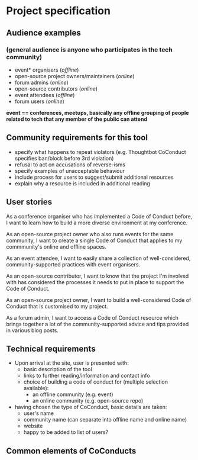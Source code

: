 # Project specification

## Audience examples
### (general audience is anyone who participates in the tech community)
- event* organisers (*offline*)
- open-source project owners/maintainers (*online*)
- forum admins (*online*)
- open-source contributors (*online*)
- event attendees (*offline*)
- forum users (*online*)

**event == conferences, meetups, basically any offline grouping of people related to tech that any member of the public can attend**

## Community requirements for this tool
- specify what happens to repeat violators (e.g. Thoughtbot CoConduct specifies ban/block before 3rd violation)
- refusal to act on accusations of reverse-isms
- specify examples of unacceptable behaviour
- include process for users to suggest/submit additional resources
- explain why a resource is included in additional reading

## User stories
As a conference organiser who has implemented a Code of Conduct before, I want to learn how to build a more diverse environment at my conference.

As an open-source project owner who also runs events for the same community, I want to create a single Code of Conduct that applies to my commmunity's online and offline spaces.

As an event attendee, I want to easily share a collection of well-considered, community-supported practices with event organisers.

As an open-source contributor, I want to know that the project I'm involved with has considered the processes it needs to put in place to support the Code of Conduct.

As an open-source project owner, I want to build a well-considered Code of Conduct that is customised to my project.

As a forum admin, I want to access a Code of Conduct resource which brings together a lot of the community-supported advice and tips provided in various blog posts.

## Technical requirements
- Upon arrival at the site, user is presented with:
  - basic description of the tool
  - links to further reading/information and contact info
  - choice of building a code of conduct for (multiple selection available):
    - an offline community (e.g. event)
    - an online community (e.g. open-source repo)
- having chosen the type of CoConduct, basic details are taken:
  - user's name
  - community name (can separate into offline name and online name)
  - website
  - happy to be added to list of users?

## Common elements of CoConducts

